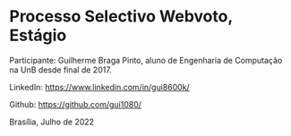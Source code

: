 # Processo Selectivo Webvoto, Estágio

Participante: Guilherme Braga Pinto, aluno de Engenharia de Computação na UnB desde final de 2017.

LinkedIn: https://www.linkedin.com/in/gui8600k/

Github: https://github.com/gui1080/

Brasília, Julho de 2022

